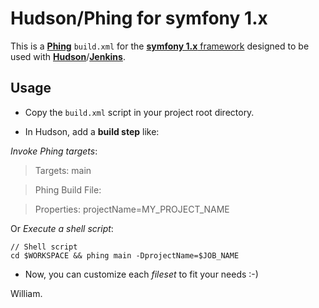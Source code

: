 Hudson/Phing for symfony 1.x
============================

This is a [**Phing**](http://phing.info/) `build.xml` for the [**symfony 1.x** framework](http://symfony-project.org/)
designed to be used with [**Hudson**](http://hudson-ci.org/)/[**Jenkins**](http://jenkins-ci.org/).

Usage
-----

* Copy the `build.xml` script in your project root directory.

* In Hudson, add a **build step** like:

_Invoke Phing targets_:

> Targets: main

> Phing Build File:

> Properties: projectName=MY_PROJECT_NAME

Or _Execute a shell script_:

    // Shell script
    cd $WORKSPACE && phing main -DprojectName=$JOB_NAME

* Now, you can customize each _fileset_ to fit your needs :-)


William.
